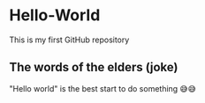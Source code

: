 # Hello-World
This is my first GitHub repository

## The words of the elders (joke)
"Hello world" is the best start to do something 😅😅
